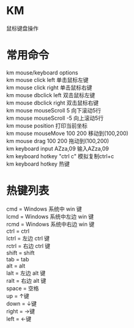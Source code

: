 # KM
鼠标键盘操作

# 常用命令
km mouse/keyboard options<br/>
km mouse click left             单击鼠标左键<br/>
km mouse click right            单击鼠标右键<br/>
km mouse dbclick left           双击鼠标左键<br/>
km mouse dbclick right          双击鼠标右键<br/>
km mouse mouseScroll 5               向下滚动5行<br/>
km mouse mouseScroll -5              向上滚动5行<br/>
km mouse position               打印当前坐标<br/>
km mouse mouseMove 100 200           移动到(100,200)<br/>
km mouse drag 100 200           拖动到(100,200)<br/>
km keyboard input AZza,09       输入AZza,09<br/>
km keyboard hotkey "ctrl c"     模拟复制ctrl+c<br/>
km keyboard hotkey 热键<br/>

# 热键列表
cmd = Windows 系统中 win 键<br/>
lcmd = Windows 系统中左边 win 键<br/>
rcmd = Windows 系统中右边 win 键<br/>
ctrl = ctrl<br/>
lctrl = 左边 ctrl 键<br/>
rctrl = 右边 ctrl 键<br/>
shift = shift<br/>
tab = tab<br/>
alt = alt<br/>
lalt = 左边 alt 键<br/>
ralt = 右边 alt 键<br/>
space = 空格<br/>
up = ↑键<br/>
down = ↓键<br/>
right = →键<br/>
left = ←键<br/>